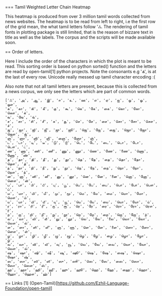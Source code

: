 === Tamil Weighted Letter Chain Heatmap

This heatmap is produced from over 3 million tamil words collected from news websites. The heatmap is to be read from left to right, i.e the first row of the grid mean, the what tamil letters follow 'ஃ. The rendering of tamil fonts in plotting package is still limited, that is the reason of bizzare text in title as well as the labels. The corpus and the scripts will be made available soon.

== Order of letters.

Here I include the order of the characters in which the plot is meant to be read. This sorting order is based on python sorted() function and the letters are read by open-tamil[1] python projects. Note the consonants e.g 'க்', is at the last of every row. Unicode really messed up tamil character encoding :(

Also note that not all tamil letters are present, because this is collected from a news corpus, we only see the letters which are part of common words.


    ['ஃ', 'அ', 'ஆ', 'இ', 'ஈ', 'உ', 'ஊ', 'எ', 'ஏ', 'ஐ', 'ஒ', 'ஓ', 'ஔ',
    'க', 'கா', 'கி', 'கீ', 'கு', 'கூ', 'கெ', 'கே', 'கை', 'கொ', 'கோ', 'கௌ', 'க்',
    'ங', 'ஙே', 'ங்',
    'ச', 'சா', 'சி', 'சீ', 'சு', 'சூ', 'செ', 'சே', 'சை', 'சொ', 'சோ', 'சௌ', 'ச்',
    'ஜ', 'ஜா', 'ஜி', 'ஜீ', 'ஜு', 'ஜூ', 'ஜெ', 'ஜே', 'ஜை', 'ஜொ', 'ஜோ', 'ஜௌ', 'ஜ்',
    'ஞ', 'ஞா', 'ஞி', 'ஞீ', 'ஞை', 'ஞோ', 'ஞ்',
    'ட', 'டா', 'டி', 'டீ', 'டு', 'டூ', 'டெ', 'டே', 'டை', 'டொ', 'டோ', 'டௌ', 'ட்',
    'ண', 'ணா', 'ணி', 'ணீ', 'ணு', 'ணூ', 'ணெ', 'ணே', 'ணை', 'ணொ', 'ணோ', 'ண்',
    'த', 'தா', 'தி', 'தீ', 'து', 'தூ', 'தெ', 'தே', 'தை', 'தொ', 'தோ', 'தௌ', 'த்',
    'ந', 'நா', 'நி', 'நீ', 'நு', 'நூ', 'நெ', 'நே', 'நை', 'நொ', 'நோ', 'நௌ', 'ந்',
    'ன', 'னா', 'னி', 'னீ', 'னு', 'னூ', 'னெ', 'னே', 'னை', 'னொ', 'னோ', 'னௌ', 'ன்',
    'ப', 'பா', 'பி', 'பீ', 'பு', 'பூ', 'பெ', 'பே', 'பை', 'பொ', 'போ', 'பௌ', 'ப்',
    'ம', 'மா', 'மி', 'மீ', 'மு', 'மூ', 'மெ', 'மே', 'மை', 'மொ', 'மோ', 'மௌ', 'ம்',
    'ய', 'யா', 'யி', 'யீ', 'யு', 'யூ', 'யெ', 'யே', 'யை', 'யொ', 'யோ', 'ய்',
    'ர', 'ரா', 'ரி', 'ரீ', 'ரு', 'ரூ', 'ரெ', 'ரே', 'ரை', 'ரொ', 'ரோ', 'ரௌ', 'ர்',
    'ற', 'றா', 'றி', 'றீ', 'று', 'றூ', 'றெ', 'றே', 'றை', 'றொ', 'றோ', 'ற்',
    'ல', 'லா', 'லி', 'லீ', 'லு', 'லூ', 'லெ', 'லே', 'லை', 'லொ', 'லோ', 'லௌ', 'ல்',
    'ள', 'ளா', 'ளி', 'ளீ', 'ளு', 'ளூ', 'ளெ', 'ளே', 'ளை', 'ளொ', 'ளோ', 'ளௌ', 'ள்',
    'ழ', 'ழா', 'ழி', 'ழீ', 'ழு', 'ழூ', 'ழெ', 'ழே', 'ழை', 'ழொ', 'ழோ', 'ழ்',
    'வ', 'வா', 'வி', 'வீ', 'வு', 'வூ', 'வெ', 'வே', 'வை', 'வொ', 'வோ', 'வௌ', 'வ்',
    'ஷ', 'ஷா', 'ஷி', 'ஷீ', 'ஷு', 'ஷூ', 'ஷெ', 'ஷே', 'ஷை', 'ஷொ', 'ஷோ', 'ஷ்',
    'ஸ', 'ஸா', 'ஸி', 'ஸீ', 'ஸு', 'ஸூ', 'ஸெ', 'ஸே', 'ஸை', 'ஸொ', 'ஸோ', 'ஸௌ', 'ஸ்',
    'ஹ', 'ஹா', 'ஹி', 'ஹீ', 'ஹு', 'ஹூ', 'ஹெ', 'ஹே', 'ஹை', 'ஹொ', 'ஹோ', 'ஹௌ', 'ஹ்']


== Links
[1] (Open-Tamil)[https://github.com/Ezhil-Language-Foundation/open-tamil]